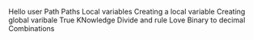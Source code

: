 Hello user
Path
Paths
Local variables
Creating a local variable
Creating global varibale
True KNowledge
Divide and rule
Love
Binary to decimal
Combinations
